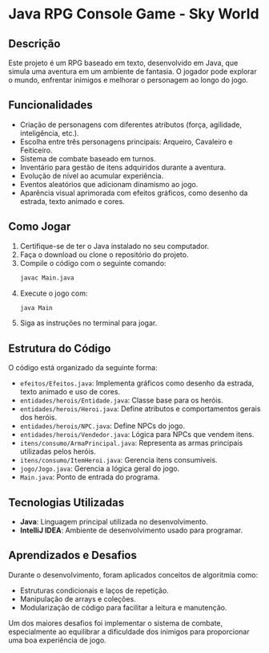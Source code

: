 # Java RPG Console Game - Sky World 

## Descrição
Este projeto é um RPG baseado em texto, desenvolvido em Java, que simula uma aventura em um ambiente de fantasia. O jogador pode explorar o mundo, enfrentar inimigos e melhorar o personagem ao longo do jogo.

## Funcionalidades
- Criação de personagens com diferentes atributos (força, agilidade, inteligência, etc.).
- Escolha entre três personagens principais: Arqueiro, Cavaleiro e Feiticeiro.
- Sistema de combate baseado em turnos.
- Inventário para gestão de itens adquiridos durante a aventura.
- Evolução de nível ao acumular experiência.
- Eventos aleatórios que adicionam dinamismo ao jogo.
- Aparência visual aprimorada com efeitos gráficos, como desenho da estrada, texto animado e cores.

## Como Jogar
1. Certifique-se de ter o Java instalado no seu computador.
2. Faça o download ou clone o repositório do projeto.
3. Compile o código com o seguinte comando:
   ```bash
   javac Main.java
   ```
4. Execute o jogo com:
   ```bash
   java Main
   ```
5. Siga as instruções no terminal para jogar.

## Estrutura do Código
O código está organizado da seguinte forma:
- `efeitos/Efeitos.java`: Implementa gráficos como desenho da estrada, texto animado e uso de cores.
- `entidades/herois/Entidade.java`: Classe base para os heróis.
- `entidades/herois/Heroi.java`: Define atributos e comportamentos gerais dos heróis.
- `entidades/herois/NPC.java`: Define NPCs do jogo.
- `entidades/herois/Vendedor.java`: Lógica para NPCs que vendem itens.
- `itens/consumo/ArmaPrincipal.java`: Representa as armas principais utilizadas pelos heróis.
- `itens/consumo/ItemHeroi.java`: Gerencia itens consumíveis.
- `jogo/Jogo.java`: Gerencia a lógica geral do jogo.
- `Main.java`: Ponto de entrada do programa.

## Tecnologias Utilizadas
- **Java**: Linguagem principal utilizada no desenvolvimento.
- **IntelliJ IDEA**: Ambiente de desenvolvimento usado para programar.

## Aprendizados e Desafios
Durante o desenvolvimento, foram aplicados conceitos de algoritmia como:
- Estruturas condicionais e laços de repetição.
- Manipulação de arrays e coleções.
- Modularização de código para facilitar a leitura e manutenção.

Um dos maiores desafios foi implementar o sistema de combate, especialmente ao equilibrar a dificuldade dos inimigos para proporcionar uma boa experiência de jogo.

